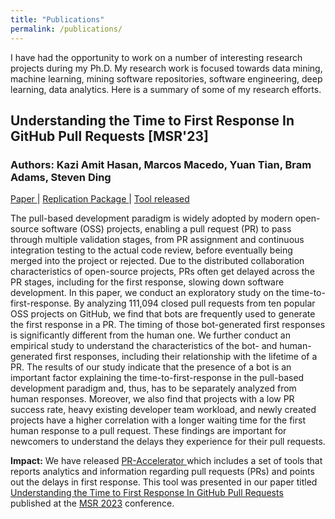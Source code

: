 ```yaml
---
title: "Publications"
permalink: /publications/
---
```


I have had the opportunity to work on a number of interesting research projects during my Ph.D. My research work is focused towards data mining, machine learning, mining software repositories, software engineering, deep learning, data analytics. Here is a summary of some of my research efforts.

## Understanding the Time to First Response In GitHub Pull Requests [MSR'23]

### Authors: Kazi Amit Hasan, Marcos Macedo, Yuan Tian, Bram Adams, Steven Ding

<a href = 'https://arxiv.org/abs/2304.08426'> Paper </a>| <a href = 'https://zenodo.org/record/7552809'> Replication Package </a> | <a href = 'https://github.com/RISElabQueens/PR-Accelerator'> Tool released </a>


The pull-based development paradigm is widely adopted by modern open-source software
(OSS) projects, enabling a pull request (PR) to pass through multiple validation stages, from PR
assignment and continuous integration testing to the actual code review, before eventually being merged
into the project or rejected. Due to the distributed collaboration characteristics of open-source
projects, PRs often get delayed across the PR stages, including for the first response, slowing down
software development. In this paper, we conduct an exploratory study on the time-to-first-response. By analyzing 111,094
closed pull requests from ten popular OSS projects on GitHub, we find that bots are frequently used to
generate the first response in a PR. The timing of those bot-generated first responses is significantly
different from the human one. We further conduct an empirical study to understand the characteristics of
the bot- and human-generated first responses, including their relationship with the lifetime of a PR.
The results of our study indicate that the presence of a bot is an important factor explaining the
time-to-first-response in the pull-based development paradigm and, thus, has to be separately analyzed
from human responses. Moreover, we also find that projects with a low PR success rate, heavy existing
developer team workload, and newly created projects have a higher correlation with a longer waiting time
for the first human response to a pull request. These findings are important for newcomers to understand
the delays they experience for their pull requests.

**Impact:** We have released <a href = 'https://github.com/RISElabQueens/PR-Accelerator'> PR-Accelerator </a> which includes a set of tools that reports analytics and information regarding pull requests (PRs) and points out the delays in first response. This tool was presented in our paper titled [Understanding the Time to First Response In GitHub Pull Requests](https://arxiv.org/abs/2304.08426) published at the [MSR 2023](https://conf.researchr.org/home/msr-2023) conference.
